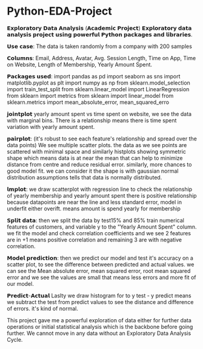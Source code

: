 # Python-EDA-Project
𝗘𝘅𝗽𝗹𝗼𝗿𝗮𝘁𝗼𝗿𝘆 𝗗𝗮𝘁𝗮 𝗔𝗻𝗮𝗹𝘆𝘀𝗶𝘀 (𝗔𝗰𝗮𝗱𝗲𝗺𝗶𝗰 𝗣𝗿𝗼𝗷𝗲𝗰𝘁)
𝗘𝘅𝗽𝗹𝗼𝗿𝗮𝘁𝗼𝗿𝘆 𝗱𝗮𝘁𝗮 𝗮𝗻𝗮𝗹𝘆𝘀𝗶𝘀 𝗽𝗿𝗼𝗷𝗲𝗰𝘁 𝘂𝘀𝗶𝗻𝗴 𝗽𝗼𝘄𝗲𝗿𝗳𝘂𝗹 𝗣𝘆𝘁𝗵𝗼𝗻 𝗽𝗮𝗰𝗸𝗮𝗴𝗲𝘀 𝗮𝗻𝗱 𝗹𝗶𝗯𝗿𝗮𝗿𝗶𝗲𝘀.

𝗨𝘀𝗲 𝗰𝗮𝘀𝗲: The data is taken randomly from a company with 200 samples

𝗖𝗼𝗹𝘂𝗺𝗻𝘀: Email, Address, Avatar, Avg. Session Length, Time on App, Time on Website, Length of Membership, Yearly Amount Spent.

𝗣𝗮𝗰𝗸𝗮𝗴𝗲𝘀 𝘂𝘀𝗲𝗱:
import pandas as pd
import seaborn as sns
import matplotlib.pyplot as plt
import numpy as np
from sklearn.model_selection import train_test_split
from sklearn.linear_model import LinearRegression
from sklearn import metrics
from sklearn import linear_model
from sklearn.metrics import mean_absolute_error, mean_squared_erro

𝗷𝗼𝗶𝗻𝘁𝗽𝗹𝗼𝘁
yearly amount spent vs time spent on website, we see the data with marginal bins. There is a relationship means there is time spent variation with yearly amount spent.

𝗽𝗮𝗶𝗿𝗽𝗹𝗼𝘁: 
(it's robust to see each feature's relationship and spread over the data points) We see multiple scatter plots.
the data as we see points are scattered with minimal space and similarly histplots showing symmetric shape which means data is at near the mean that can help to minimize distance from centre and reduce residual error. similarly, more chances to good model fit.
we can consider it the shape is with gaussian normal distribution assumptions tells that data is normally distributed.

𝗹𝗺𝗽𝗹𝗼𝘁:
we draw scatterplot with regression line to check the relationship of yearly membership and yearly amount spent
there is positive relationship because datapoints are near the line and less standard error, model in underfit either overift.
means amount is spend yearly for membership 

𝗦𝗽𝗹𝗶𝘁 𝗱𝗮𝘁𝗮:
then we split the data by test15% and 85% train
numerical features of customers, and variable y to the "Yearly Amount Spent" column. we fit the model and check correlation coefficients and we see 2 features are in +1 means positive correlation and remaining 3 are with negative correlation.

𝗠𝗼𝗱𝗲𝗹 𝗽𝗿𝗲𝗱𝗶𝗰𝘁𝗶𝗼𝗻:
then we predict our model and test it's accuracy on a scatter plot, to see the difference between predicted and actual values. we can see the Mean absolute error, mean squared error, root mean squared error and we see the values are small that means less errors and more fit of our model.

𝗣𝗿𝗲𝗱𝗶𝗰𝘁-𝗔𝗰𝘁𝘂𝗮𝗹
Laslty we draw histogram for to y test - y predict means we subtract the test from predict values to see the distance and difference of errors. it's kind of normal.

This project gave me a powerful exploration of data either for further data operations or initial statistical analysis which is the backbone before going further. We cannot move in any data without an Exploratory Data Analysis Cycle.
